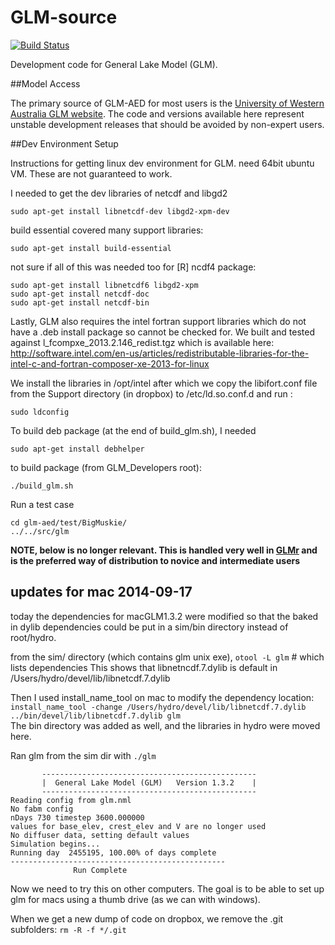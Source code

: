 GLM-source
==========
[![Build Status](https://travis-ci.org/GLEON/GLM-source.svg)](https://travis-ci.org/GLEON/GLM-source)

Development code for General Lake Model (GLM).

##Model Access

The primary source of GLM-AED for most users is the [University of Western Australia 
GLM website](http://aed.see.uwa.edu.au/research/models/GLM/). The code and versions
available here represent unstable development releases that should be avoided
by non-expert users.

##Dev Environment Setup

Instructions for getting linux dev environment for GLM.
need 64bit ubuntu VM. These are not guaranteed to work.

I needed to get the dev libraries of netcdf and libgd2

	sudo apt-get install libnetcdf-dev libgd2-xpm-dev

build essential covered many support libraries:

	sudo apt-get install build-essential

not sure if all of this was needed too for [R] ncdf4 package: 

	sudo apt-get install libnetcdf6 libgd2-xpm
	sudo apt-get install netcdf-doc
	sudo apt-get install netcdf-bin



Lastly, GLM also requires the intel fortran support libraries which do not have a .deb install package so cannot be checked for. We built and tested against l_fcompxe_2013.2.146_redist.tgz which is available here: http://software.intel.com/en-us/articles/redistributable-libraries-for-the-intel-c-and-fortran-composer-xe-2013-for-linux

We install the libraries in /opt/intel  after which we copy the libifort.conf file from the Support directory  (in dropbox) to /etc/ld.so.conf.d and run :

	sudo ldconfig


To build deb package (at the end of build_glm.sh), I needed

	sudo apt-get install debhelper

to build package (from GLM_Developers root):

	./build_glm.sh

Run a test case

	cd glm-aed/test/BigMuskie/
	../../src/glm




**NOTE, below is no longer relevant. This is handled very well in [GLMr](https://github.com/GLEON/GLMr) and is the preferred way of distribution to novice and intermediate users**

## updates for mac 2014-09-17
today the dependencies for macGLM1.3.2 were modified so that the baked in dylib dependencies could be put in a sim/bin directory instead of root/hydro. 

from the sim/ directory (which contains glm unix exe),
 `otool -L glm` # which lists dependencies
This shows that libnetncdf.7.dylib is default in /Users/hydro/devel/lib/libnetcdf.7.dylib

Then I used install_name_tool on mac to modify the dependency location:  
`install_name_tool -change /Users/hydro/devel/lib/libnetcdf.7.dylib ../bin/devel/lib/libnetcdf.7.dylib glm`  
The bin directory was added as well, and the libraries in hydro were moved here. 

Ran glm from the sim dir with 
`./glm`

```
       ------------------------------------------------
       |  General Lake Model (GLM)   Version 1.3.2    |
       ------------------------------------------------
Reading config from glm.nml
No fabm config
nDays 730 timestep 3600.000000
values for base_elev, crest_elev and V are no longer used
No diffuser data, setting default values
Simulation begins...
Running day  2455195, 100.00% of days complete
------------------------------------------------
              Run Complete
```
Now we need to try this on other computers. 
The goal is to be able to set up glm for macs using a thumb drive (as we can with windows).


When we get a new dump of code on dropbox, we remove the .git subfolders: `rm -R -f */.git`
